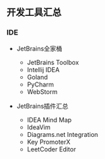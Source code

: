 ## 开发工具汇总

### IDE

- JetBrains全家桶

  - JetBrains Toolbox
  - Intellij IDEA
  - Goland
  - PyCharm
  - WebStorm
- JetBrains插件汇总
 
  - IDEA Mind Map
  - IdeaVim
  - Diagrams.net Integration
  - Key PromoterX
  - LeetCoder Editor